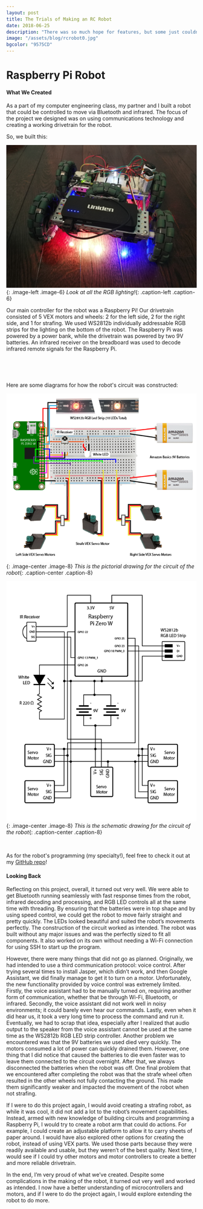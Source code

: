 ```yaml
---
layout: post
title: The Trials of Making an RC Robot
date: 2018-06-25
description: "There was so much hope for features, but some just couldn't make it."
image: "/assets/blog/rcrobot0.jpg"
bgcolor: "9575CD"
---
```


# Raspberry Pi Robot

#### What We Created

As a part of my computer engineering class, my partner and I built a robot that could be controlled to move via Bluetooth and infrared. The focus of the project we designed was on using communications technology and creating a working drivetrain for the robot.

So, we built this:

![Robot](/assets/blog/rcrobot1.jpg){: .image-left .image-6}
*Look at all the RGB lighting!*{: .caption-left .caption-6}

Our main controller for the robot was a Raspberry Pi!
Our drivetrain consisted of 5 VEX motors and wheels: 2 for the left side, 2 for the right side, and 1 for strafing.
We used WS2812b individually addressable RGB strips for the lighting on the bottom of the robot.
The Raspberry Pi was powered by a power bank, while the drivetrain was powered by two 9V batteries.
An infrared receiver on the breadboard was used to decode infrared remote signals for the Raspberry Pi.

<br>

<br>

<br>

Here are some diagrams for how the robot's circuit was constructed:

![Robot](/assets/blog/rcrobot2.png){: .image-center .image-8}
*This is the pictorial drawing for the circuit of the robot*{: .caption-center .caption-8}

![Robot](/assets/blog/rcrobot3.png){: .image-center .image-8}
*This is the schematic drawing for the circuit of the robot*{: .caption-center .caption-8}

<br>

As for the robot's programming (my specialty!), feel free to check it out at my [GitHub repo](https://github.com/WilliamLQin/Raspberry-Pi-Robot)!

#### Looking Back

Reflecting on this project, overall, it turned out very well. We were able to get Bluetooth running seamlessly with fast response times from the robot, infrared decoding and processing, and RGB LED controls all at the same time with threading. By ensuring that the batteries were in top shape and by using speed control, we could get the robot to move fairly straight and pretty quickly. The LEDs looked beautiful and suited the robot’s movements perfectly. The construction of the circuit worked as intended. The robot was built without any major issues and was the perfectly sized to fit all components. It also worked on its own without needing a Wi-Fi connection for using SSH to start up the program.

However, there were many things that did not go as planned. Originally, we had intended to use a third communication protocol: voice control. After trying several times to install Jasper, which didn’t work, and then Google Assistant, we did finally manage to get it to turn on a motor. Unfortunately, the new functionality provided by voice control was extremely limited. Firstly, the voice assistant had to be manually turned on, requiring another form of communication, whether that be through Wi-Fi, Bluetooth, or infrared. Secondly, the voice assistant did not work well in noisy environments; it could barely even hear our commands. Lastly, even when it did hear us, it took a very long time to process the command and run it. Eventually, we had to scrap that idea, especially after I realized that audio output to the speaker from the voice assistant cannot be used at the same time as the WS2812b RGB LED strip controller. Another problem we encountered was that the 9V batteries we used died very quickly. The motors consumed a lot of power can quickly drained them. However, one thing that I did notice that caused the batteries to die even faster was to leave them connected to the circuit overnight. After that, we always disconnected the batteries when the robot was off. One final problem that we encountered after completing the robot was that the strafe wheel often resulted in the other wheels not fully contacting the ground. This made them significantly weaker and impacted the movement of the robot when not strafing.

If I were to do this project again, I would avoid creating a strafing robot, as while it was cool, it did not add a lot to the robot’s movement capabilities. Instead, armed with new knowledge of building circuits and programming a Raspberry Pi, I would try to create a robot arm that could do actions. For example, I could create an adjustable platform to allow it to carry sheets of paper around. I would have also explored other options for creating the robot, instead of using VEX parts. We used those parts because they were readily available and usable, but they weren’t of the best quality. Next time, I would see if I could try other motors and motor controllers to create a better and more reliable drivetrain.

In the end, I’m very proud of what we’ve created. Despite some complications in the making of the robot, it turned out very well and worked as intended. I now have a better understanding of microcontrollers and motors, and if I were to do the project again, I would explore extending the robot to do more.

